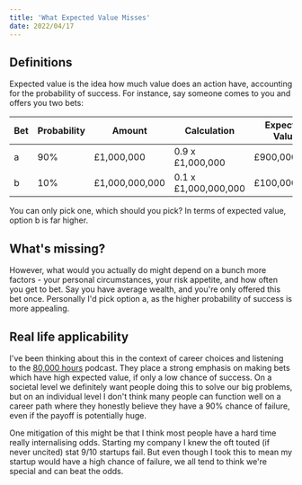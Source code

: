 ```yaml
---
title: 'What Expected Value Misses'
date: 2022/04/17
---
```


## Definitions

Expected value is the idea how much value does an action have, accounting for the probability of success. For instance, say someone comes to you and offers you two bets:

| Bet | Probability | Amount         | Calculation          | Expected Value |
| --- | ----------- | -------------- | -------------------- | -------------- |
| a   | 90%         | £1,000,000     | 0.9 x £1,000,000     | £900,000       |
| b   | 10%         | £1,000,000,000 | 0.1 x £1,000,000,000 | £100,000,000   |

You can only pick one, which should you pick? In terms of expected value, option b is far higher.

## What's missing?

However, what would you actually do might depend on a bunch more factors - your personal circumstances, your risk appetite, and how often you get to bet. Say you have average wealth, and you're only offered this bet once. Personally I'd pick option a, as the higher probability of success is more appealing.

## Real life applicability

I've been thinking about this in the context of career choices and listening to the [80,000 hours](https://80000hours.org/) podcast. They place a strong emphasis on making bets which have high expected value, if only a low chance of success. On a societal level we definitely want people doing this to solve our big problems, but on an individual level I don't think many people can function well on a career path where they honestly believe they have a 90% chance of failure, even if the payoff is potentially huge.

One mitigation of this might be that I think most people have a hard time really internalising odds. Starting my company I knew the oft touted (if never uncited) stat 9/10 startups fail. But even though I took this to mean my startup would have a high chance of failure, we all tend to think we're special and can beat the odds.
